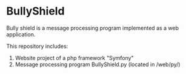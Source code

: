 BullyShield
===========

Bully shield is a message processing program implemented as a web application.

This repository includes:
  1) Website project of a php framework "Symfony"
  2) Message processing program BullyShield.py (located in /web/py/) 
